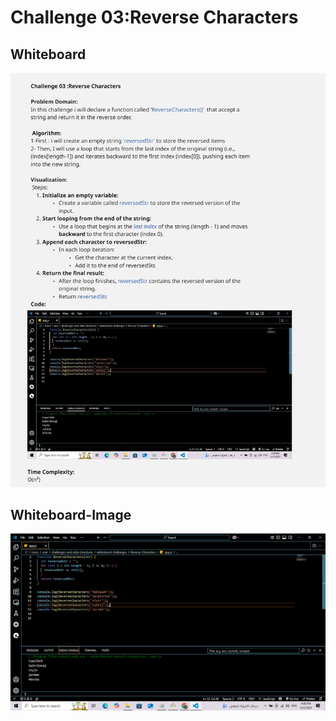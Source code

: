 # Challenge 03:Reverse Characters

## Whiteboard

![Reverse Characters Whiteboard](Reverse-Characters-whiteboard.jpg)

## Whiteboard-Image

![Reverse Characters Whiteboard image](Reverse-Characters-screenshot.png)
